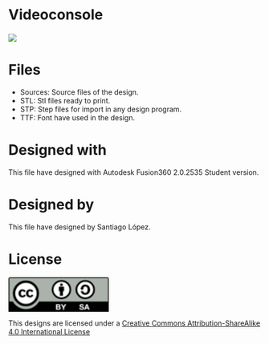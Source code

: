 # Videoconsole
<img src="thegeekhouse.png" width="200" align = "center">

# Files
* Sources: Source files of the design.
* STL: Stl files ready to print.
* STP: Step files for import in any design program.
* TTF: Font have used in the design.

# Designed with
This file have designed with Autodesk Fusion360 2.0.2535 Student version.

# Designed by
This file have designed by Santiago López.

# License

<img src="../by-sa.png" width="200" align = "center">

This designs are licensed under a [Creative Commons Attribution-ShareAlike 4.0 International License](http://creativecommons.org/licenses/by-sa/4.0/)
